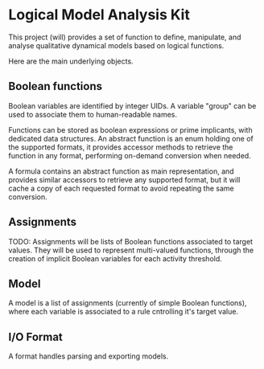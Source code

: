 # Logical Model Analysis Kit

This project (will) provides a set of function to define, manipulate, and analyse
qualitative dynamical models based on logical functions.

Here are the main underlying objects.


## Boolean functions

Boolean variables are identified by integer UIDs. A variable "group" can be used to associate
them to human-readable names.

Functions can be stored as boolean expressions or prime implicants, with dedicated data structures.
An abstract function is an enum holding one of the supported formats, it provides accessor methods 
to retrieve the function in any format, performing on-demand conversion when needed.

A formula contains an abstract function as main representation, and provides similar accessors to
retrieve any supported format, but it will cache a copy of each requested format to avoid
repeating the same conversion.


## Assignments

TODO: Assignments will be lists of Boolean functions associated to target values. They will be used
to represent multi-valued functions, through the creation of implicit Boolean variables for each
activity threshold.


## Model

A model is a list of assignments (currently of simple Boolean functions), where each variable is
associated to a rule cntrolling it's target value.


## I/O Format

A format handles parsing and exporting models.

